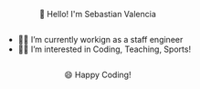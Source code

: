 <p align="center" width="300">
  👋 Hello! I'm Sebastian Valencia
</p>

<div style="text-align:center; " width=300>
  <ul style=" display: inline-block; text-align: left" >
    <li> 🧑‍💻 I’m currently workign as a staff engineer </li> 
    <li> 🏊‍♂️ I’m interested in Coding, Teaching, Sports! </li>
  </ul>
</div>
<p align="center">
😄 Happy Coding!
</p>
  

